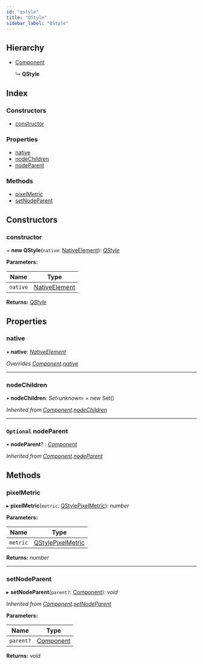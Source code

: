 ```yaml
---
id: "qstyle"
title: "QStyle"
sidebar_label: "QStyle"
---
```


## Hierarchy

* [Component](component.md)

  ↳ **QStyle**

## Index

### Constructors

* [constructor](qstyle.md#constructor)

### Properties

* [native](qstyle.md#native)
* [nodeChildren](qstyle.md#nodechildren)
* [nodeParent](qstyle.md#optional-nodeparent)

### Methods

* [pixelMetric](qstyle.md#pixelmetric)
* [setNodeParent](qstyle.md#setnodeparent)

## Constructors

###  constructor

\+ **new QStyle**(`native`: [NativeElement](../globals.md#nativeelement)): *[QStyle](qstyle.md)*

**Parameters:**

Name | Type |
------ | ------ |
`native` | [NativeElement](../globals.md#nativeelement) |

**Returns:** *[QStyle](qstyle.md)*

## Properties

###  native

• **native**: *[NativeElement](../globals.md#nativeelement)*

*Overrides [Component](component.md).[native](component.md#abstract-native)*

___

###  nodeChildren

• **nodeChildren**: *Set‹unknown›* =  new Set()

*Inherited from [Component](component.md).[nodeChildren](component.md#nodechildren)*

___

### `Optional` nodeParent

• **nodeParent**? : *[Component](component.md)*

*Inherited from [Component](component.md).[nodeParent](component.md#optional-nodeparent)*

## Methods

###  pixelMetric

▸ **pixelMetric**(`metric`: [QStylePixelMetric](../enums/qstylepixelmetric.md)): *number*

**Parameters:**

Name | Type |
------ | ------ |
`metric` | [QStylePixelMetric](../enums/qstylepixelmetric.md) |

**Returns:** *number*

___

###  setNodeParent

▸ **setNodeParent**(`parent?`: [Component](component.md)): *void*

*Inherited from [Component](component.md).[setNodeParent](component.md#setnodeparent)*

**Parameters:**

Name | Type |
------ | ------ |
`parent?` | [Component](component.md) |

**Returns:** *void*
